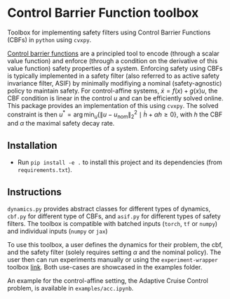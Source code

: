 # Control Barrier Function toolbox
Toolbox for implementing safety filters using Control Barrier Functions (CBFs) in `python` using `cvxpy`. 

[Control barrier functions](https://arxiv.org/abs/1903.11199) are a principled tool to encode (through a scalar value function) and enforce (through a condition on the derivative of this value function) safety properties of a system. Enforcing safety using CBFs is typically implemented in a safety filter (also referred to as active safety invariance filter, ASIF) by minimally modifiying a nominal (safety-agnostic) policy to maintain safety. For control-affine systems, $\dot x = f(x) + g(x)u$, the CBF condition is linear in the control $u$ and can be efficiently solved online. This package provides an implementation of this using `cvxpy`. The solved constraint is then $u^* = \arg \min_u \{\lVert u - u_{\text{nom}} \rVert_2^2 \mid \dot h + \alpha h \geq 0\}$, with $h$ the CBF and $\alpha$ the maximal safety decay rate.

## Installation
- Run `pip install -e .` to install this project and its dependencies (from `requirements.txt`).

## Instructions
`dynamics.py` provides abstract classes for different types of dynamics, `cbf.py` for different type of CBFs, and `asif.py` for different types of safety filters. The toolbox is compatible with batched inputs (`torch`, `tf` or `numpy`) and individual inputs (`numpy` or `jax`)

To use this toolbox, a user defines the dynamics for their problem, the cbf, and the safety filter (solely requires setting $\alpha$ and the nominal policy). The user then can run experiments manually or using the `experiment-wrapper` toolbox [link](https://github.com/stonkens/experiment_wrapper). Both use-cases are showcased in the examples folder.

An example for the control-affine setting, the Adaptive Cruise Control problem, is available in `examples/acc.ipynb`.
